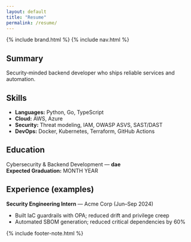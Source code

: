 ```yaml
---
layout: default
title: "Resume"
permalink: /resume/
---
```


{% include brand.html %}
{% include nav.html %}

## Summary
Security‑minded backend developer who ships reliable services and automation.

## Skills
- **Languages:** Python, Go, TypeScript
- **Cloud:** AWS, Azure
- **Security:** Threat modeling, IAM, OWASP ASVS, SAST/DAST
- **DevOps:** Docker, Kubernetes, Terraform, GitHub Actions

## Education
Cybersecurity & Backend Development — **dae**  
**Expected Graduation:** MONTH YEAR

## Experience (examples)
**Security Engineering Intern** — Acme Corp (Jun–Sep 2024)  
- Built IaC guardrails with OPA; reduced drift and privilege creep  
- Automated SBOM generation; reduced critical dependencies by 60%

{% include footer-note.html %}
